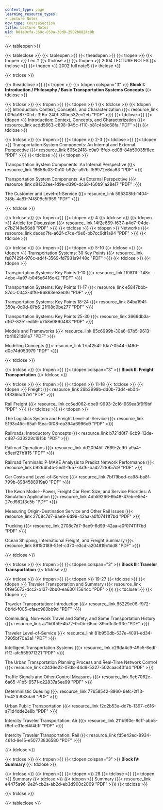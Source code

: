 ```yaml
---
content_type: page
learning_resource_types:
- Lecture Notes
ocw_type: CourseSection
title: Lecture Notes
uid: b81e0cfa-368c-050a-30d0-2502b8824c8b
---
```


{{< tableopen >}}

{{< tableclose >}}
{{< tableopen >}}
{{< theadopen >}}
{{< tropen >}}
{{< thopen >}}
Lec #
{{< thclose >}}
{{< thopen >}}
2004 LECTURE NOTES
{{< thclose >}}
{{< thopen >}}
2002 full noteS
{{< thclose >}}

{{< trclose >}}

{{< theadclose >}}
{{< tropen >}}
{{< tdopen colspan="3" >}}
**Block I: Introduction / Philosophy / Basic Transportation Systems Concepts**
{{< tdclose >}}

{{< trclose >}}
{{< tropen >}}
{{< tdopen >}}
1
{{< tdclose >}}
{{< tdopen >}}
Introduction: Context, Concepts, and Characterization ({{< resource_link b09da187-0fcb-3f6b-240f-30bc532ec2eb "PDF" >}})
{{< tdclose >}}
{{< tdopen >}}
Introduction: Context, Concepts, and Characterization ({{< resource_link acdd5663-c898-945c-f110-b81c4b8c68fa "PDF" >}})
{{< tdclose >}}

{{< trclose >}}
{{< tropen >}}
{{< tdopen >}}
2-3
{{< tdclose >}}
{{< tdopen >}}
Transportation System Components: An Internal and External Perspective ({{< resource_link 605c2418-c9a9-6feb-cd08-84b59035f6ec "PDF" >}})
{{< tdclose >}}
{{< tdopen >}}


Transportation System Components: An Internal Perspective ({{< resource_link 18656c03-0b10-b92e-a97b-f59972e6da63 "PDF" >}})

Transportation System Components: An External Perspective ({{< resource_link d81322ee-1d9e-d390-dc68-f60b91a28e17 "PDF" >}})

The Customer and Level-of-Service ({{< resource_link 595308fd-1404-3f8b-4a81-74f808c5f959 "PDF" >}})


{{< tdclose >}}

{{< trclose >}}
{{< tropen >}}
{{< tdopen >}}
4
{{< tdclose >}}
{{< tdopen >}}
Article for Discussion ({{< resource_link 14f2e669-f637-a4d7-04de-c7b2148e56d8 "PDF" >}})
{{< tdclose >}}
{{< tdopen >}}
Networks ({{< resource_link daced7fe-a62f-c7ce-f9e6-bb7cc6df1a94 "PDF" >}})
{{< tdclose >}}

{{< trclose >}}
{{< tropen >}}
{{< tdopen >}}
5-10
{{< tdclose >}}
{{< tdopen >}}
Transportation Systems: 30 Key Points ({{< resource_link fe87429f-976c-ad4f-3569-fd7931a9448c "PDF" >}})
{{< tdclose >}}
{{< tdopen >}}


Transportation Systems: Key Points 1-10 ({{< resource_link 110811ff-148c-4cbc-4a97-b045e6416c42 "PDF" >}})

Transportation Systems: Key Points 11-17 ({{< resource_link e5847bbb-87dc-0343-4ff6-96863ee3eb16 "PDF" >}})

Transportation Systems: Key Points 18-24 ({{< resource_link 84ba194f-350e-0d9d-07b6-21f08d9be277 "PDF" >}})

Transportation Systems: Key Points 25-30 ({{< resource_link 3666db3a-df67-82e1-ed59-b758e0890483 "PDF" >}})

Models and Frameworks ({{< resource_link 85c6999b-30a6-67b5-9613-fb41621d81e7 "PDF" >}})

Modeling Concepts ({{< resource_link 17c4254f-f0a7-0544-d460-d0c74d053979 "PDF" >}})


{{< tdclose >}}

{{< trclose >}}
{{< tropen >}}
{{< tdopen colspan="3" >}}
**Block II: Freight Transportation**
{{< tdclose >}}

{{< trclose >}}
{{< tropen >}}
{{< tdopen >}}
11-18
{{< tdclose >}}
{{< tdopen >}}
Freight ({{< resource_link 26b3999b-dd0b-73d4-eb04-0f3366dff7e1 "PDF" >}})  
  
Rail Freight ({{< resource_link cc5ed062-dbe9-9993-2c16-969ea3f9f9bf "PDF" >}})
{{< tdclose >}}
{{< tdopen >}}


The Logistics System and Freight Level-of-Service ({{< resource_link 5193c45c-65af-f5ea-0f08-ea394a6996c9 "PDF" >}})

Railroads: Introductory Concepts ({{< resource_link b721d8f7-6cb9-13de-c487-333229c1915b "PDF" >}})

Railroad Operations ({{< resource_link dd20945f-7669-2c90-a9a4-c8eef27b1f15 "PDF" >}})

Railroad Terminals: P-MAKE Analysis to Predict Network Performance ({{< resource_link b9264b4b-5ed1-f657-3af6-ba42728957c9 "PDF" >}})

Car Costs and Level-of-Service ({{< resource_link 7bf79bed-ca98-ba8f-799b-8984588919a0 "PDF" >}})

The Kwon Model--Power, Freight Car Fleet Size, and Service Priorities: A Simulation Application ({{< resource_link 4db59266-9b48-47eb-e5e4-27cd982f3e5b "PDF" >}})

Measuring Origin-Destination Service and Other Rail Issues ({{< resource_link 2708c7d7-9ae9-6d99-42aa-a0f07411f7bd "PDF" >}})

Trucking ({{< resource_link 2708c7d7-9ae9-6d99-42aa-a0f07411f7bd "PDF" >}})

Ocean Shipping, International Freight, and Freight Summary ({{< resource_link 88150189-51ef-c370-e3cd-a204819c1dd8 "PDF" >}})


{{< tdclose >}}

{{< trclose >}}
{{< tropen >}}
{{< tdopen colspan="3" >}}
**Block III: Traveler Transportation**
{{< tdclose >}}

{{< trclose >}}
{{< tropen >}}
{{< tdopen >}}
19-27
{{< tdclose >}}
{{< tdopen >}}
Traveler Transportation and Summary ({{< resource_link 0f9e5673-dcc2-b137-2bb0-ea63011564cc "PDF" >}})
{{< tdclose >}}
{{< tdopen >}}


Traveler Transportation: Introduction ({{< resource_link 85229e06-f972-8b4d-f005-cfaec980bb9d "PDF" >}})

Commuting, Non-work Travel and Safety, and Some Transportation History ({{< resource_link a71b0f59-4b72-0c0b-66cc-89cdfc3eff3e "PDF" >}})

Traveler Level-of-Service ({{< resource_link 81b950db-537e-4091-ed34-7905bf70a3a1 "PDF" >}})

Intelligent Transportation Systems ({{< resource_link c29da4c9-49c5-6edf-f1f2-afc555971221 "PDF" >}})

The Urban Transportation Planning Process and Real-Time Network Control ({{< resource_link c2436e22-07d8-44d6-5327-502caac43fd4 "PDF" >}})

Traffic Signals and Other Control Measures ({{< resource_link 9cb7062e-6a65-41b5-9571-c22837a5ee99 "PDF" >}})

Deterministic Queuing ({{< resource_link 77658542-8960-6efc-2f13-0c42fb833da6 "PDF" >}})

Urban Public Transportation ({{< resource_link f2d2b53e-dd7b-1397-c616-a71d4dde2e8b "PDF" >}})

Intercity Traveler Transportation: Air ({{< resource_link 211b9f0e-8c1f-abb5-f8ef-e31eef4f4b1f "PDF" >}})

Intercity Traveler Transportation: Rail ({{< resource_link fd5e42ed-8934-461d-9e15-e50773836580 "PDF" >}})


{{< tdclose >}}

{{< trclose >}}
{{< tropen >}}
{{< tdopen colspan="3" >}}
**Block IV: Summary**
{{< tdclose >}}

{{< trclose >}}
{{< tropen >}}
{{< tdopen >}}
28
{{< tdclose >}}
{{< tdopen >}}
Summary
{{< tdclose >}}
{{< tdopen >}}
Summary ({{< resource_link e4475a96-9e2f-cb2a-ab2d-eb3d900c2009 "PDF" >}})
{{< tdclose >}}

{{< trclose >}}

{{< tableclose >}}
